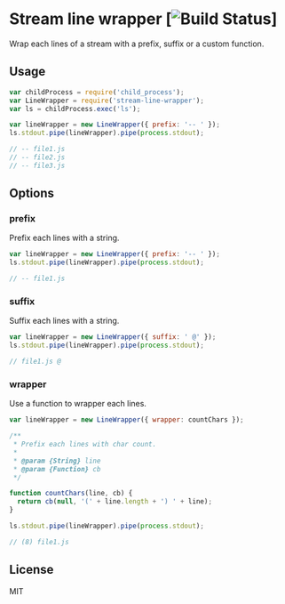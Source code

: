 # Stream line wrapper [![Build Status](https://github.com/uscreen/stream-line-wrapper/actions/workflows/node.js.yml/badge.svg)]

Wrap each lines of a stream with a prefix, suffix or a custom function.

## Usage

```js
var childProcess = require('child_process');
var LineWrapper = require('stream-line-wrapper');
var ls = childProcess.exec('ls');

var lineWrapper = new LineWrapper({ prefix: '-- ' });
ls.stdout.pipe(lineWrapper).pipe(process.stdout);

// -- file1.js
// -- file2.js
// -- file3.js
```

## Options

### prefix

Prefix each lines with a string.

```js
var lineWrapper = new LineWrapper({ prefix: '-- ' });
ls.stdout.pipe(lineWrapper).pipe(process.stdout);

// -- file1.js
```

### suffix

Suffix each lines with a string.

```js
var lineWrapper = new LineWrapper({ suffix: ' @' });
ls.stdout.pipe(lineWrapper).pipe(process.stdout);

// file1.js @
```

### wrapper

Use a function to wrapper each lines.

```js
var lineWrapper = new LineWrapper({ wrapper: countChars });

/**
 * Prefix each lines with char count.
 *
 * @param {String} line
 * @param {Function} cb
 */

function countChars(line, cb) {
  return cb(null, '(' + line.length + ') ' + line);
}

ls.stdout.pipe(lineWrapper).pipe(process.stdout);

// (8) file1.js
```

## License

MIT
